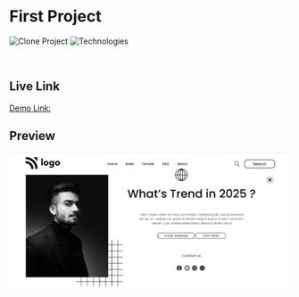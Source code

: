 # First Project

![Clone Project](https://img.shields.io/badge/First-Projects-green) ![Technologies](https://img.shields.io/badge/Technologies-HTML%2FCSS-blue)

</br>

## Live Link

[Demo Link:](https://live-class-project-one.netlify.app/)

## Preview

![Project No:1](./assets/image_2022_09_04T13_11_45_200Z.png)
